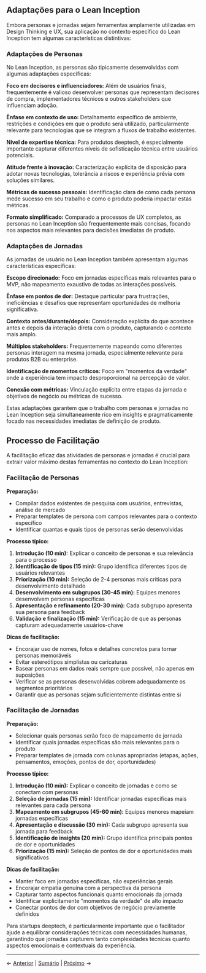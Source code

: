 ## Adaptações para o Lean Inception

Embora personas e jornadas sejam ferramentas amplamente utilizadas em Design Thinking e UX, sua aplicação no contexto específico do Lean Inception tem algumas características distintivas:

### Adaptações de Personas

No Lean Inception, as personas são tipicamente desenvolvidas com algumas adaptações específicas:

**Foco em decisores e influenciadores:** Além de usuários finais, frequentemente é valioso desenvolver personas que representam decisores de compra, implementadores técnicos e outros stakeholders que influenciam adoção.

**Ênfase em contexto de uso:** Detalhamento específico de ambiente, restrições e condições em que o produto será utilizado, particularmente relevante para tecnologias que se integram a fluxos de trabalho existentes.

**Nível de expertise técnica:** Para produtos deeptech, é especialmente importante capturar diferentes níveis de sofisticação técnica entre usuários potenciais.

**Atitude frente à inovação:** Caracterização explícita de disposição para adotar novas tecnologias, tolerância a riscos e experiência prévia com soluções similares.

**Métricas de sucesso pessoais:** Identificação clara de como cada persona mede sucesso em seu trabalho e como o produto poderia impactar estas métricas.

**Formato simplificado:** Comparado a processos de UX completos, as personas no Lean Inception são frequentemente mais concisas, focando nos aspectos mais relevantes para decisões imediatas de produto.

### Adaptações de Jornadas

As jornadas de usuário no Lean Inception também apresentam algumas características específicas:

**Escopo direcionado:** Foco em jornadas específicas mais relevantes para o MVP, não mapeamento exaustivo de todas as interações possíveis.

**Ênfase em pontos de dor:** Destaque particular para frustrações, ineficiências e desafios que representam oportunidades de melhoria significativa.

**Contexto antes/durante/depois:** Consideração explícita do que acontece antes e depois da interação direta com o produto, capturando o contexto mais amplo.

**Múltiplos stakeholders:** Frequentemente mapeando como diferentes personas interagem na mesma jornada, especialmente relevante para produtos B2B ou enterprise.

**Identificação de momentos críticos:** Foco em "momentos da verdade" onde a experiência tem impacto desproporcional na percepção de valor.

**Conexão com métricas:** Vinculação explícita entre etapas da jornada e objetivos de negócio ou métricas de sucesso.

Estas adaptações garantem que o trabalho com personas e jornadas no Lean Inception seja simultaneamente rico em insights e pragmaticamente focado nas necessidades imediatas de definição de produto.

## Processo de Facilitação

A facilitação eficaz das atividades de personas e jornadas é crucial para extrair valor máximo destas ferramentas no contexto do Lean Inception:

### Facilitação de Personas

**Preparação:**
- Compilar dados existentes de pesquisa com usuários, entrevistas, análise de mercado
- Preparar templates de persona com campos relevantes para o contexto específico
- Identificar quantas e quais tipos de personas serão desenvolvidas

**Processo típico:**
1. **Introdução (10 min):** Explicar o conceito de personas e sua relevância para o processo
2. **Identificação de tipos (15 min):** Grupo identifica diferentes tipos de usuários relevantes
3. **Priorização (10 min):** Seleção de 2-4 personas mais críticas para desenvolvimento detalhado
4. **Desenvolvimento em subgrupos (30-45 min):** Equipes menores desenvolvem personas específicas
5. **Apresentação e refinamento (20-30 min):** Cada subgrupo apresenta sua persona para feedback
6. **Validação e finalização (15 min):** Verificação de que as personas capturam adequadamente usuários-chave

**Dicas de facilitação:**
- Encorajar uso de nomes, fotos e detalhes concretos para tornar personas memoráveis
- Evitar estereótipos simplistas ou caricaturas
- Basear personas em dados reais sempre que possível, não apenas em suposições
- Verificar se as personas desenvolvidas cobrem adequadamente os segmentos prioritários
- Garantir que as personas sejam suficientemente distintas entre si

### Facilitação de Jornadas

**Preparação:**
- Selecionar quais personas serão foco de mapeamento de jornada
- Identificar quais jornadas específicas são mais relevantes para o produto
- Preparar templates de jornada com colunas apropriadas (etapas, ações, pensamentos, emoções, pontos de dor, oportunidades)

**Processo típico:**
1. **Introdução (10 min):** Explicar o conceito de jornadas e como se conectam com personas
2. **Seleção de jornadas (15 min):** Identificar jornadas específicas mais relevantes para cada persona
3. **Mapeamento em subgrupos (45-60 min):** Equipes menores mapeiam jornadas específicas
4. **Apresentação e discussão (30 min):** Cada subgrupo apresenta sua jornada para feedback
5. **Identificação de insights (20 min):** Grupo identifica principais pontos de dor e oportunidades
6. **Priorização (15 min):** Seleção de pontos de dor e oportunidades mais significativos

**Dicas de facilitação:**
- Manter foco em jornadas específicas, não experiências gerais
- Encorajar empatia genuína com a perspectiva da persona
- Capturar tanto aspectos funcionais quanto emocionais da jornada
- Identificar explicitamente "momentos da verdade" de alto impacto
- Conectar pontos de dor com objetivos de negócio previamente definidos

Para startups deeptech, é particularmente importante que o facilitador ajude a equilibrar considerações técnicas com necessidades humanas, garantindo que jornadas capturem tanto complexidades técnicas quanto aspectos emocionais e contextuais da experiência.

---

← [Anterior](./3.1.4_personas_jornadas_lean_inception_parte1.md) | [Sumário](../../sumario.md) | [Próximo](./3.1.4_personas_jornadas_lean_inception_parte3.md) →